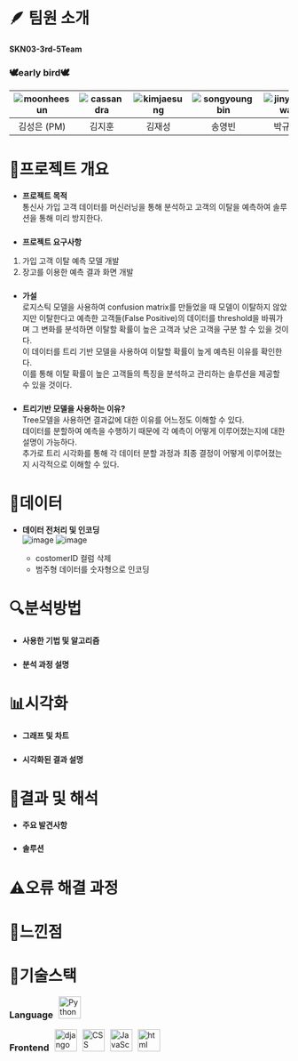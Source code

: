 # 🪶 팀원 소개 
**SKN03-3rd-5Team**
### 🕊️early bird🕊️
| ![moonheesun](https://github.com/user-attachments/assets/b5d46fe6-0d89-473e-b362-259863a1ecb1) | ![cassandra](https://github.com/user-attachments/assets/a9dcf684-9ec4-4a95-a41c-b23df70fec2b) | ![kimjaesung](https://github.com/user-attachments/assets/c4a9707d-61a0-4514-9084-67ed06e0f882) | ![songyoungbin](https://github.com/user-attachments/assets/7510c205-86c5-4338-8377-7d5b4602e894) | ![jinyunhwa](https://github.com/user-attachments/assets/ba811840-9e0d-47df-a323-295fdea80184) | 
|:----------:|:----------:|:----------:|:----------:|:----------:|
| 김성은 (PM) | 김지훈 | 김재성 | 송영빈 | 박규택 |   

# 📖프로젝트 개요
- **프로젝트 목적**  
통신사 가입 고객 데이터를 머신러닝을 통해 분석하고 고객의 이탈을 예측하여 솔루션을 통해 미리 방지한다.
###    

- **프로젝트 요구사항**   
1. 가입 고객 이탈 예측 모델 개발
2. 장고를 이용한 예측 결과 화면 개발   

###   
- **가설**   
로지스틱 모델을 사용하여 confusion matrix를 만들었을 때 모델이 이탈하지 않았지만 이탈한다고 예측한 고객들(False Positive)의 데이터를 threshold을 바꿔가며 그 변화를 분석하면 이탈할 확률이 높은 고객과 낮은 고객을 구분 할 수 있을 것이다.   
이 데이터를 트리 기반 모델을 사용하여 이탈할 확률이 높게 예측된 이유를 확인한다.  
이를 통해 이탈 확률이 높은 고객들의 특징을 분석하고 관리하는 솔루션을 제공할 수 있을 것이다.
###    
- **트리기반 모델을 사용하는 이유?**    
Tree모델을 사용하면 결과값에 대한 이유를 어느정도 이해할 수 있다.   
데이터를 분할하여 예측을 수행하기 때문에 각 예측이 어떻게 이루어졌는지에 대한 설명이 가능하다.   
추가로 트리 시각화를 통해 각 데이터 분할 과정과 최종 결정이 어떻게 이루어졌는지 시각적으로 이해할 수 있다.
###   


# 📁데이터   
- **데이터 전처리 및 인코딩**   
![image](https://github.com/user-attachments/assets/3a95958c-cf5c-4a29-81ae-757f52c9418c)
![image](https://github.com/user-attachments/assets/f5060d2f-35fa-4fac-9e10-18c3d7110115)

  - costomerID 컬럼 삭제   
  - 범주형 데이터를 숫자형으로 인코딩   

# 🔍분석방법   
- **사용한 기법 및 알고리즘**   
### 
- **분석 과정 설명**   
###   
# 📊시각화   
- **그래프 및 차트**
###   
- **시각화된 결과 설명**
###   
# 🚩결과 및 해석   
- **주요 발견사항**
###   
- **솔루션**   
###   
# ⚠오류 해결 과정   
###   
# 📌느낀점   
###   
# 📌기술스택   
<div style="display: flex; gap: 10px;">
<h3>Language</h3>
  <img src="https://img.shields.io/badge/python-3776AB?style=for-the-badge&logo=python&logoColor=white" alt="Python" style="height: 40px; object-fit: contain;">
 
</div>    

      
<div style="display: flex; gap: 10px;">
<h3>Frontend</h3>
  <img src="https://img.shields.io/badge/django-092E20?style=for-the-badge&logo=django&logoColor=white" alt="django" style="height: 40px; object-fit: contain;">
  <img src="https://img.shields.io/badge/css-1572B6?style=for-the-badge&logo=css3&logoColor=white" alt="CSS" style="height: 40px; object-fit: contain;">
  <img src="https://img.shields.io/badge/javascript-F7DF1E?style=for-the-badge&logo=javascript&logoColor=black" alt="JavaScript" style="height: 40px; object-fit: contain;">
  <img src="https://img.shields.io/badge/html5-E34F26?style=for-the-badge&logo=html5&logoColor=white"" alt="html" style="height: 40px; object-fit: contain;">
</div>




   
  
